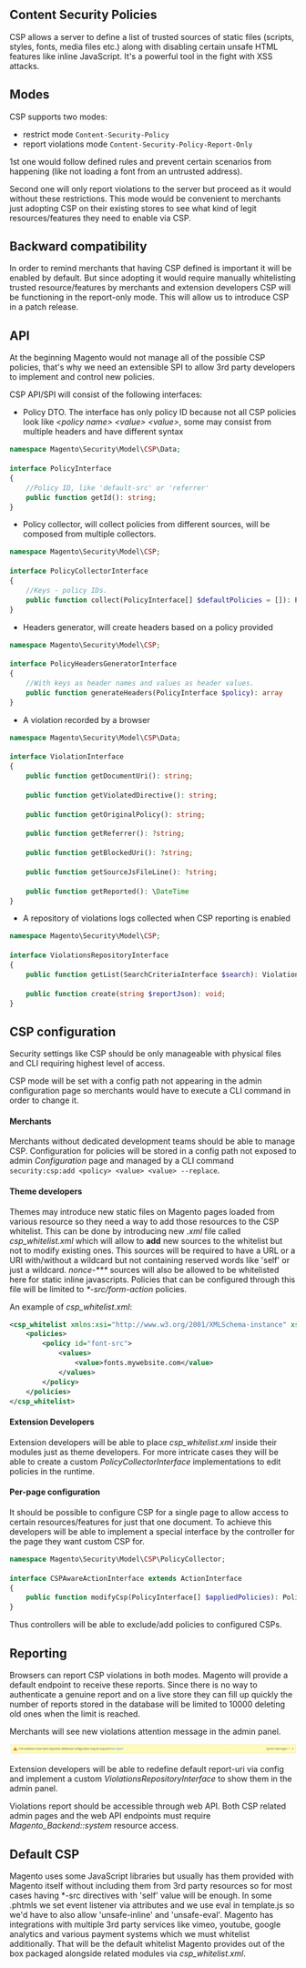 ## Content Security Policies
CSP allows a server to define a list of trusted sources of static files (scripts, styles, fonts, media files etc.)
along with disabling certain unsafe HTML features like inline JavaScript. It's a powerful tool
in the fight with XSS attacks.
## Modes
CSP supports two modes:
* restrict mode `Content-Security-Policy`
* report violations mode `Content-Security-Policy-Report-Only`
 
1st one would follow defined rules and prevent certain scenarios from happening
(like not loading a font from an untrusted address).
 
Second one will only report violations
to the server but proceed as it would without these restrictions. This mode would be convenient to merchants
just adopting CSP on their existing stores to see what kind of legit resources/features they need to enable
via CSP.
## Backward compatibility
In order to remind merchants that having CSP defined is important it will be enabled by default. But since adopting it
would require manually whitelisting trusted resource/features by merchants and extension developers CSP
will be functioning in the report-only mode. This will allow us to introduce CSP in a patch release.
 
## API
At the beginning Magento would not manage all of the possible CSP policies, that's
why we need an extensible SPI to allow 3rd party developers to implement and control new
policies.
 
CSP API/SPI will consist of the following interfaces:
 
* Policy DTO. The interface has only policy ID because not all CSP policies look like _\<policy name\> \<value\> \<value\>_,
  some may consist from multiple headers and have different syntax
```php
namespace Magento\Security\Model\CSP\Data;

interface PolicyInterface
{
    //Policy ID, like 'default-src' or 'referrer'
    public function getId(): string;
}
```
 
* Policy collector, will collect policies from different sources, will be composed from multiple collectors.
```php
namespace Magento\Security\Model\CSP;

interface PolicyCollectorInterface
{
    //Keys - policy IDs.
    public function collect(PolicyInterface[] $defaultPolicies = []): PolicyInterface[];
}
```
 
* Headers generator, will create headers based on a policy provided
```php
namespace Magento\Security\Model\CSP;

interface PolicyHeadersGeneratorInterface
{
    //With keys as header names and values as header values.
    public function generateHeaders(PolicyInterface $policy): array
}
```
 
* A violation recorded by a browser
```php
namespace Magento\Security\Model\CSP\Data;

interface ViolationInterface
{
    public function getDocumentUri(): string;
    
    public function getViolatedDirective(): string;
    
    public function getOriginalPolicy(): string;
    
    public function getReferrer(): ?string;
    
    public function getBlockedUri(): ?string;
    
    public function getSourceJsFileLine(): ?string;
    
    public function getReported(): \DateTime
}
```
 
* A repository of violations logs collected when CSP reporting is enabled
```php
namespace Magento\Security\Model\CSP;

interface ViolationsRepositoryInterface
{
    public function getList(SearchCriteriaInterface $search): ViolationSearchResultInterface;
    
    public function create(string $reportJson): void;
}
```
 
## CSP configuration
Security settings like CSP should be only manageable with physical files and
CLI requiring highest level of access.
 
CSP mode will be set with a config path not appearing in the admin configuration page so merchants
would have to execute a CLI command in order to change it.
 
#### Merchants
Merchants without dedicated development teams should be able to manage CSP.
Configuration for policies will be stored in a config path not exposed to admin _Configuration_ page
and managed by a CLI command `security:csp:add <policy> <value> <value> --replace`.
#### Theme developers
Themes may introduce new static files on Magento pages loaded from various resource so they need a
way to add those resources to the CSP whitelist. This can be done by introducing new _.xml_ file called
_csp_whitelist.xml_ which will allow to __add__ new sources to the whitelist but not to modify existing ones.
This sources will be required to have a URL or a URI with/without a wildcard but not containing
reserved words like 'self' or just a wildcard. _nonce-\*\*\*_ sources will also be allowed to be whitelisted here for
static inline javascripts. Policies that can be configured through this file
will be limited to _*-src/form-action_ policies.
 
An example of _csp\_whitelist.xml_:
```xml
<csp_whitelist xmlns:xsi="http://www.w3.org/2001/XMLSchema-instance" xsi:noNamespaceSchemaLocation="urn:magento:framework:Security/etc/csp_whitelist.xsd">
    <policies>
        <policy id="font-src">
            <values>
                <value>fonts.mywebsite.com</value>
            </values>
        </policy>
    </policies>
</csp_whitelist>
```
 
#### Extension Developers
Extension developers will be able to place _csp_whitelist.xml_ inside their modules just as theme developers. For more intricate
cases they will be able to create a custom _PolicyCollectorInterface_ implementations to edit policies in the runtime.
 
#### Per-page configuration
It should be possible to configure CSP for a single page to allow access to certain resources/features
for just that one document. To achieve this developers will be able to implement a special interface by the
controller for the page they want custom CSP for.
```php
namespace Magento\Security\Model\CSP\PolicyCollector;

interface CSPAwareActionInterface extends ActionInterface
{
    public function modifyCsp(PolicyInterface[] $appliedPolicies): PolicyInterface[];
}
```
 
Thus controllers will be able to exclude/add policies to configured CSPs.

## Reporting
Browsers can report CSP violations in both modes. Magento will provide a default endpoint to receive these reports.
Since there is no way to authenticate a genuine report and on a live store they can fill up quickly the number of
reports stored in the database will be limited to 10000 deleting old ones when the limit is reached.
 
Merchants will see new violations attention message in the admin panel.
 
![alt text](img/csp_violations.png "CSP Violations")
 
Extension developers will be able to redefine default report-uri via config and implement a
custom _ViolationsRepositoryInterface_ to show them in the admin panel.
 
Violations report should be accessible through web API. Both CSP related admin pages and the web API endpoints
must require _Magento_Backend::system_ resource access.
 
## Default CSP
Magento uses some JavaScript libraries but usually has them provided with Magento itself without including
them from 3rd party resources so for most cases having *-src directives with 'self' value will be enough. In some .phtmls
we set event listener via attributes and we use eval in template.js so we'd have to also allow
'unsafe-inline' and 'unsafe-eval'. Magento has integrations with multiple 3rd party services like vimeo, youtube,
google analytics and various payment systems which we must whitelist additionally.
That will be the default whitelist Magento provides out of the box packaged alongside related modules via _csp\_whitelist.xml_.
